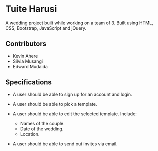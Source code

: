 # Tuite Harusi
A wedding project built while working on a team of 3. Built using HTML, CSS, Bootstrap, JavaScript and jQuery.

## Contributors
- Kevin Ahere
- Silvia Musangi
- Edward Mudaida

## Specifications

- A user should be able to sign up for an account and login.

- A user should be able to pick a template.

- A user should be able to edit the selected template. Include:
	- Names of the couple.
	- Date of the wedding.
	- Location.

- A user should be able to send out invites via email.
